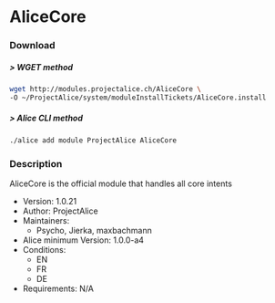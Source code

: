 # AliceCore

### Download

##### > WGET method
```bash
wget http://modules.projectalice.ch/AliceCore \
-O ~/ProjectAlice/system/moduleInstallTickets/AliceCore.install
```

##### > Alice CLI method
```bash
./alice add module ProjectAlice AliceCore
```


### Description
AliceCore is the official module that handles all core intents

- Version: 1.0.21
- Author: ProjectAlice
- Maintainers:
  - Psycho, Jierka, maxbachmann
- Alice minimum Version: 1.0.0-a4
- Conditions:
  - EN
  - FR
  - DE
- Requirements: N/A
